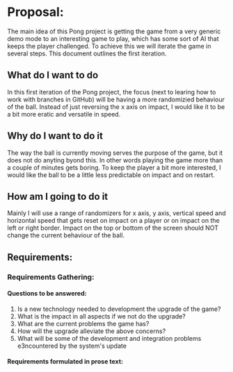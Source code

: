 # Proposal:
The main idea of this Pong project is getting the game from a very generic demo mode to an interesting game to play,
which has some sort of AI that keeps the player challenged. To achieve this we will iterate the game in several steps.
This document outlines the first iteration.

## What do I want to do
In this first iteration of the Pong project, the focus (next to learing how to work with branches in GitHub) will be having
a more randomizied behaviour of the ball. Instead of just reversing the x axis on impact, I would like it to be a bit more
eratic and versatile in speed.

## Why do I want to do it
The way the ball is currently moving serves the purpose of the game, but it does not do anyting byond this. In other words
playing the game more than a couple of minutes gets boring. To keep the player a bit more interested, I would like the ball
to be a little less predictable on impact and on restart.

## How am I going to do it
Mainly I will use a range of randomizers for x axis, y axis, vertical speed and horizontal speed that gets reset on impact
on a player or on impact on the left or right border. Impact on the top or bottom of the screen should NOT change the 
current behaviour of the ball.

## Requirements:
### Requirements Gathering:
#### Questions to be answered:
1. Is a new technology needed to development the upgrade of the game?
2. What is the impact in all aspects if we not do the upgrade?
3. What are the current problems the game has?
4. How will the upgrade alleviate the above concerns?
5. What will be some of the development and integration problems e3ncountered  by the system's update

#### Requirements formulated in prose text:
